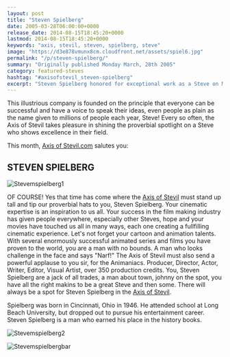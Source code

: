 ```yaml
---
layout: post
title: "Steven Spielberg"
date: 2005-03-28T06:00:00+0000
release_date: 2014-08-15T18:45:20+0000
lastmod: 2014-08-15T18:45:20+0000
keywords: "axis, stevil, steven, spielberg, steve"
image: "https://d3e878vmunx8cm.cloudfront.net/assets/spiel6.jpg"
permalink: "/p/steven-spielberg/"
summary: "Originally published Monday March, 28th 2005"
category: featured-steves
hashtag: "#axisofstevil_steven-spielberg"
excerpt: "Steven Spielberg honored for exceptional work as a Steve on Monday March, 28th 2005"
---
```


[id_1]: https://d3e878vmunx8cm.cloudfront.net/assets/spiel6.jpg "Stevenspielberg1"[id_2]: https://d3e878vmunx8cm.cloudfront.net/assets/spiel7.gif "Stevenspielberg2"[id_3]: https://d3e878vmunx8cm.cloudfront.net/assets/spiel.gif "Stevespielbergbar"
 
This illustrious company is founded on the principle that everyone can be successful and have a voice to speak their ideas, even people as plain as the name given to millions of people each year, Steve! Every so often, the Axis of Stevil takes pleasure in shining the proverbial spotlight on a Steve who shows excellence in their field.

This month, [Axis of Stevil.com](/ "Axis of Stevil.com") salutes you:

## STEVEN SPIELBERG ##

![Stevemspielberg1][id_1]

OF COURSE! Yes that time has come where the [Axis of Stevil](/ "Axis of Stevil") must stand up tall and tip our proverbial hats to you, Steven Spielberg. Your cinematic expertise is an inspiration to us all. Your success in the film making industry has given people everywhere, especially other Steves, hope and your movies have touched us all in many ways, each one creating a fullfilling cinematic experience. Let's not forget your cartoon and animation talents. With several enormously successful animated series and films you have proven to the world, you are a man with no bounds. A man who looks challenge in the face and says "Narf!" The Axis of Stevil must also send a powerful applause to you sir, for the Animaniacs. Producer, Director, Actor, Writer, Editor, Visual Artist, over 350 production credits. You, Steven Spielberg are a jack of all trades, a man about town, johnny on the spot, you have all the right makins to be a great Steve and then some. There will always be a spot for Steven Spielberg in the [Axis of Stevil](/ "Axis of Stevil").

Spielberg was born in Cincinnati, Ohio in 1946. He attended school at Long Beach University, but dropped out to pursue his entertainment career. Steven Spielberg is a man who earned his place in the history books.

![Stevemspielberg2][id_2]

![Stevemspielbergbar][id_3]
